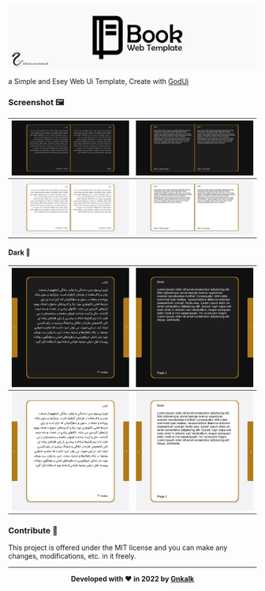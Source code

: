 ![Banner](./banner.png)

a Simple and Esey Web Ui Template, Create with [GodUi](https://github.com/GodratmandProject/GodUi)

### Screenshot 🖼

|![Screenshot](./ScreenShots/1.png)|![Screenshot](./ScreenShots/2.png)|
|---|---|
|![Screenshot](./ScreenShots/3.png)|![Screenshot](./ScreenShots/4.png)|

#### Dark 🌛

|![Screenshot](./ScreenShots/5.png)|![Screenshot](./ScreenShots/6.png)|
|---|---|
|![Screenshot](./ScreenShots/7.png)|![Screenshot](./ScreenShots/8.png)|

### Contribute 🤝

This project is offered under the MIT license and you can make any changes, modifications, etc. in it freely.

---

<div align="center">

**Developed with ❤️ in 2022 by [Gnkalk](https://github.com/Gnkalk)**

</div>